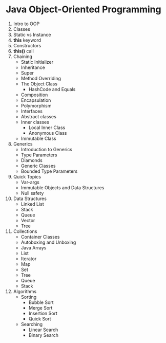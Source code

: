 # Java Object-Oriented Programming

1. Intro to OOP
2. Classes
3. Static vs Instance
4. **this** keyword
5. Constructors
6. **this()** call
7. Chaining
    * Static Initializer
    * Inheritance
    * Super
    * Method Overriding
    * The Object Class
        * HashCode and Equals
    * Composition
    * Encapsulation
    * Polymorphism
    * Interfaces
    * Abstract classes
    * Inner classes
        * Local Inner Class
        * Anonymous Class
    * Immutable Class
8. Generics
    * Introduction to Generics
    * Type Parameters
    * Diamonds
    * Generic Classes
    * Bounded Type Parameters
9. Quick Topics
    * Var-args
    * Immutable Objects and Data Structures
    * Null safety
10. Data Structures
     * Linked List
     * Stack
     * Queue
     * Vector
     * Tree
11. Collections
     * Container Classes
     * Autoboxing and Unboxing
     * Java Arrays
     * List
     * Iterator
     * Map
     * Set
     * Tree
     * Queue
     * Stack
12. Algorithms
     * Sorting
         * Bubble Sort
         * Merge Sort
         * Insertion Sort
         * Quick Sort
     * Searching
         * Linear Search
         * Binary Search 
